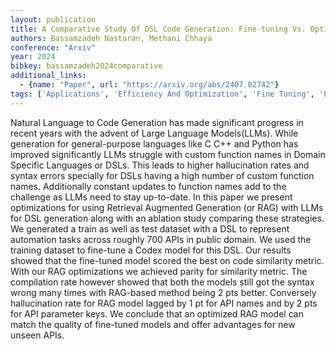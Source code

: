 ```yaml
---
layout: publication
title: A Comparative Study Of DSL Code Generation: Fine-tuning Vs. Optimized Retrieval Augmentation
authors: Bassamzadeh Nastaran, Methani Chhaya
conference: "Arxiv"
year: 2024
bibkey: bassamzadeh2024comparative
additional_links:
  - {name: "Paper", url: "https://arxiv.org/abs/2407.02742"}
tags: ['Applications', 'Efficiency And Optimization', 'Fine Tuning', 'Pretraining Methods', 'RAG', 'Tools', 'Training Techniques']
---
```

Natural Language to Code Generation has made significant progress in recent years with the advent of Large Language Models(LLMs). While generation for general-purpose languages like C C++ and Python has improved significantly LLMs struggle with custom function names in Domain Specific Languages or DSLs. This leads to higher hallucination rates and syntax errors specially for DSLs having a high number of custom function names. Additionally constant updates to function names add to the challenge as LLMs need to stay up-to-date. In this paper we present optimizations for using Retrieval Augmented Generation (or RAG) with LLMs for DSL generation along with an ablation study comparing these strategies. We generated a train as well as test dataset with a DSL to represent automation tasks across roughly 700 APIs in public domain. We used the training dataset to fine-tune a Codex model for this DSL. Our results showed that the fine-tuned model scored the best on code similarity metric. With our RAG optimizations we achieved parity for similarity metric. The compilation rate however showed that both the models still got the syntax wrong many times with RAG-based method being 2 pts better. Conversely hallucination rate for RAG model lagged by 1 pt for API names and by 2 pts for API parameter keys. We conclude that an optimized RAG model can match the quality of fine-tuned models and offer advantages for new unseen APIs.
